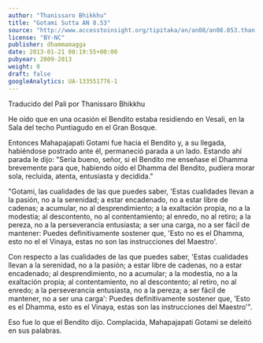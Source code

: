 ```yaml
---
author: "Thanissaro Bhikkhu"
title: "Gotami Sutta AN 8.53"
source: "http://www.accesstoinsight.org/tipitaka/an/an08/an08.053.than.html"
license: "BY-NC"
publisher: dhammamagga
date: 2013-01-21 08:19:55+00:00
pubyear: 2009-2013 
weight: 0
draft: false
googleAnalytics: UA-133551776-1
---
```


Traducido del Pali por Thanissaro Bhikkhu  

He oído que en una ocasión el Bendito estaba residiendo en Vesali, en la Sala del techo Puntiagudo en el Gran Bosque.  

Entonces Mahapajapati Gotami fue hacia el Bendito y, a su llegada, habiéndose postrado ante él, permaneció parada a un lado. Estando ahí parada le dijo: "Sería bueno, señor, si el Bendito me enseñase el Dhamma brevemente para que, habiendo oído el Dhamma del Bendito, pudiera morar sola, recluida, atenta, entusiasta y decidida."  

"Gotami, las cualidades de las que puedes saber, 'Estas cualidades llevan a la pasión, no a la serenidad; a estar encadenado, no a estar libre de cadenas; a acumular, no al desprendimiento; a la exaltación propia, no a la modestia; al descontento, no al contentamiento; al enredo, no al retiro; a la pereza, no a la perseverancia entusiasta; a ser una carga, no a ser fácil de mantener: Puedes definitivamente sostener que, 'Esto no es el Dhamma, esto no el el Vinaya, estas no son las instrucciones del Maestro'.  

Con respecto a las cualidades de las que puedes saber, 'Estas cualidades llevan a la serenidad, no a la pasión; a estar libre de cadenas, no a estar encadenado; al desprendimiento, no a acumular; a la modestia, no a la exaltación propia; al contentamiento, no al descontento; al retiro, no al enredo; a la perseverancia entusiasta, no a la pereza; a ser fácil de mantener, no a ser una carga': Puedes definitivamente sostener que, 'Esto es el Dhamma, esto es el Vinaya, estas son las instrucciones del Maestro'".  

Eso fue lo que el Bendito dijo. Complacida, Mahapajapati Gotami se deleitó en sus palabras.  
